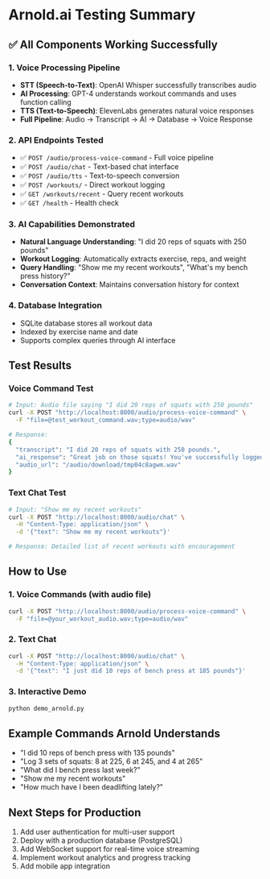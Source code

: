 # Arnold.ai Testing Summary

## ✅ All Components Working Successfully

### 1. **Voice Processing Pipeline**
- **STT (Speech-to-Text)**: OpenAI Whisper successfully transcribes audio
- **AI Processing**: GPT-4 understands workout commands and uses function calling
- **TTS (Text-to-Speech)**: ElevenLabs generates natural voice responses
- **Full Pipeline**: Audio → Transcript → AI → Database → Voice Response

### 2. **API Endpoints Tested**
- ✅ `POST /audio/process-voice-command` - Full voice pipeline
- ✅ `POST /audio/chat` - Text-based chat interface
- ✅ `POST /audio/tts` - Text-to-speech conversion
- ✅ `POST /workouts/` - Direct workout logging
- ✅ `GET /workouts/recent` - Query recent workouts
- ✅ `GET /health` - Health check

### 3. **AI Capabilities Demonstrated**
- **Natural Language Understanding**: "I did 20 reps of squats with 250 pounds"
- **Workout Logging**: Automatically extracts exercise, reps, and weight
- **Query Handling**: "Show me my recent workouts", "What's my bench press history?"
- **Conversation Context**: Maintains conversation history for context

### 4. **Database Integration**
- SQLite database stores all workout data
- Indexed by exercise name and date
- Supports complex queries through AI interface

## Test Results

### Voice Command Test
```bash
# Input: Audio file saying "I did 20 reps of squats with 250 pounds"
curl -X POST "http://localhost:8000/audio/process-voice-command" \
  -F "file=@test_workout_command.wav;type=audio/wav"

# Response:
{
  "transcript": "I did 20 reps of squats with 250 pounds.",
  "ai_response": "Great job on those squats! You've successfully logged 20 reps at 250 pounds.",
  "audio_url": "/audio/download/tmp04c8agwm.wav"
}
```

### Text Chat Test
```bash
# Input: "Show me my recent workouts"
curl -X POST "http://localhost:8000/audio/chat" \
  -H "Content-Type: application/json" \
  -d '{"text": "Show me my recent workouts"}'

# Response: Detailed list of recent workouts with encouragement
```

## How to Use

### 1. Voice Commands (with audio file)
```bash
curl -X POST "http://localhost:8000/audio/process-voice-command" \
  -F "file=@your_workout_audio.wav;type=audio/wav"
```

### 2. Text Chat
```bash
curl -X POST "http://localhost:8000/audio/chat" \
  -H "Content-Type: application/json" \
  -d '{"text": "I just did 10 reps of bench press at 185 pounds"}'
```

### 3. Interactive Demo
```bash
python demo_arnold.py
```

## Example Commands Arnold Understands
- "I did 10 reps of bench press with 135 pounds"
- "Log 3 sets of squats: 8 at 225, 6 at 245, and 4 at 265"
- "What did I bench press last week?"
- "Show me my recent workouts"
- "How much have I been deadlifting lately?"

## Next Steps for Production
1. Add user authentication for multi-user support
2. Deploy with a production database (PostgreSQL)
3. Add WebSocket support for real-time voice streaming
4. Implement workout analytics and progress tracking
5. Add mobile app integration
